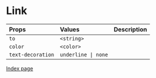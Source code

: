 # Link

Props | Values | Description
:--- | :--- | :--- |
`to` | `<string>` |
`color` | `<color>` |
`text-decoration` | `underline \| none` |

[Index page](index.md)